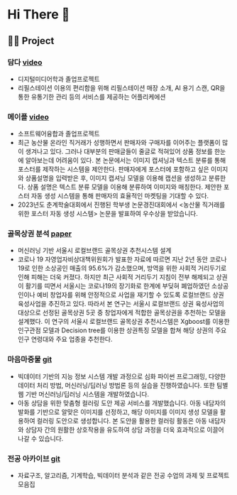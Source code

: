 # Hi There 👋

## 👩‍💻 Project 
### **담다**     [video](https://youtu.be/cGhwpu3Xewk?si=1T6M1ZkcatO48_V_)
- 디지털미디어학과 졸업프로젝트
- 리필스테이션 이용의 편리함을 위해 리필스테이션 매장 소개, AI 용기 스캔, QR을 통한 유통기한 관리 등의 서비스를 제공하는 어플리케에션

### **메이플**     [video](https://swuswc.cafe24.com/%ed%95%99%ec%83%9d%ed%99%9c%eb%8f%99/2022%eb%85%84%eb%8f%84-%ec%a1%b8%ec%97%85%ed%94%84%eb%a1%9c%ec%a0%9d%ed%8a%b8/?pageid=1&uid=738&mod=document)
- 소프트웨어융합과 졸업프로젝트
- 최근 농산물 온라인 직거래가 성행하면서 판매자와 구매자를 이어주는 플랫폼이 많이 생겨나고 있다. 그러나 대부분의 판매글들이 줄글로 적혀있어 상품 정보를 한눈에 알아보는데 어려움이 있다. 본 논문에서는 이미지 캡셔닝과 텍스트 분류를 통해 포스터를 제작하는 시스템을 제안한다. 판매자에게 포스터에 포함하고 싶은 이미지와 상품설명을 입력받은 후, 이미지 캡셔닝 모델을 이용해 캡션을 생성하고 분류한다. 상품 설명은 텍스트 분류 모델을 이용해 분류하여 이미지와 매칭한다. 제안한 포스터 자동 생성 시스템을 통해 판매자의 효율적인 마켓팅을 기대할 수 있다.
- 2023년도 춘계학술대회에서 진행된 학부생 논문경진대회에서 <농산물 직거래를 위한 포스터 자동 생성 시스템> 논문을 발표하여 우수상을 받았습니다.
  
### **골목상권 분석**     [paper](https://doi.org/10.17703/JCCT.2023.9.1.101)
- 머신러닝 기반 서울시 로컬브랜드 골목상권 추천시스템 설계
- 코로나 19 자영업자비상대책위원회가 발표한 자료에 따르면 지난 2년 동안 코로나19로 인한 소상공인 매출의 95.6%가 감소했으며, 방역을 위한 사회적 거리두기로 인해 피해는 더욱 커졌다. 하지만 최근 사회적 거리두기 지침이 전부 해제되고 상권이 활기를 띠면서 서울시는 코로나19의 장기화로 한계에 부딪혀 폐업하였던 소상공인이나 예비 창업자를 위해 안정적으로 사업을 재기할 수 있도록 로컬브랜드 상권 육성사업을 추진하고 있다. 따라서 본 연구는 서울시 로컬브랜드 상권 육성사업의 대상으로 선정된 골목상권 5곳 중 창업자에게 적합한 골목상권을 추천하는 모델을 설계했다. 이 연구의 서울시 로컬브랜드 골목상권 추천시스템은 Xgboost를 이용한 인구관점 모델과 Decision tree를 이용한 상권특징 모델을 합쳐 해당 상권의 주요 인구 연령대와 주요 업종을 추천한다.

### **마음마중물**     [git](https://github.com/Storkycold/DataCampus8)
- 빅데이터 기반의 지능 정보 시스템 개발 과정으로 심화 파이썬 프로그래밍, 다양한 데이터 처리 방법, 머신러닝/딥러닝 방법론 등의 실습을 진행하였습니다. 또한 팀별 웹 기반 머신러닝/딥러닝 시스템을 개발하였습니다.
- 아동 상담을 위한 맞춤형 컬러링 도안 제공 서비스를 개발했습니다. 아동 내담자의 발화를 기반으로 알맞은 이미지를 선정하고, 해당 이미지를 이미지 생성 모델을 활용하여 컬러링 도안으로 생성합니다. 본 도안을 활용한 컬러링 활동은 아동 내담자와 상담자 간의 원활한 상호작용을 유도하여 상담 과정을 더욱 효과적으로 이끌어 나갈 수 있습니다.

<!--### **쉐어데이**     [git](https://github.com/silver0-stack/shareDay.git)-->

### **전공 아카이브** [git]()
- 자료구조, 알고리즘, 기계학습, 빅데이터 분석과 같은 전공 수업의 과제 및 프로젝트 모음집
<!--
**JiYeon-rhd/JiYeon-rhd** is a ✨ _special_ ✨ repository because its `README.md` (this file) appears on your GitHub profile.

Here are some ideas to get you started:

- 🔭 I’m currently working on ...
- 🌱 I’m currently learning ...
- 👯 I’m looking to collaborate on ...
- 🤔 I’m looking for help with ...
- 💬 Ask me about ...
- 📫 How to reach me: ...
- 😄 Pronouns: ...
- ⚡ Fun fact: ...
-->

